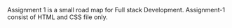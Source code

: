 Assignment 1 is a small road map for Full stack Development.
Assignment-1 consist of HTML and CSS file only.